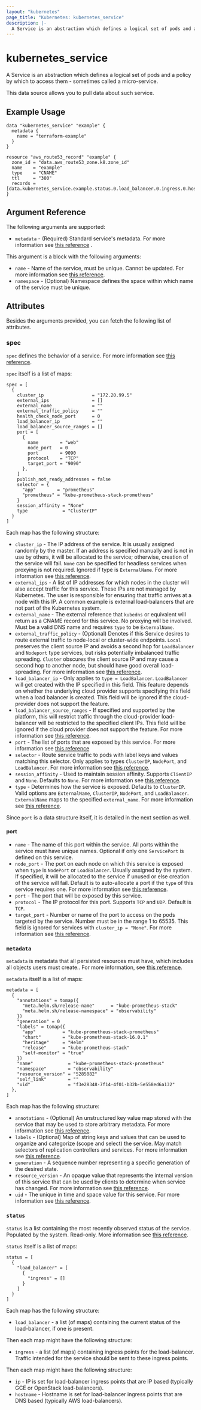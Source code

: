 ```yaml
---
layout: "kubernetes"
page_title: "Kubernetes: kubernetes_service"
description: |-
  A Service is an abstraction which defines a logical set of pods and a policy by which to access them - sometimes called a micro-service.
---
```


# kubernetes_service

A Service is an abstraction which defines a logical set of pods and a policy by
which to access them - sometimes called a micro-service.

This data source allows you to pull data about such service.

## Example Usage

```hcl
data "kubernetes_service" "example" {
  metadata {
    name = "terraform-example"
  }
}

resource "aws_route53_record" "example" {
  zone_id = "data.aws_route53_zone.k8.zone_id"
  name    = "example"
  type    = "CNAME"
  ttl     = "300"
  records = [data.kubernetes_service.example.status.0.load_balancer.0.ingress.0.hostname]
}
```

## Argument Reference

The following arguments are supported:

* `metadata` - (Required) Standard service's metadata. For more information see
[this reference](https://github.com/kubernetes/community/blob/master/contributors/devel/sig-architecture/api-conventions.md#metadata)
.

This argument is a block with the following arguments:

* `name` - Name of the service, must be unique. Cannot be updated. For more
information see [this reference](http://kubernetes.io/docs/user-guide/identifiers#names).
* `namespace` - (Optional) Namespace defines the space within which name of the service must be unique.

## Attributes

Besides the arguments provided, you can fetch the following list of attributes.

### spec

`spec` defines the behavior of a service. For more information see
[this reference](https://github.com/kubernetes/community/blob/master/contributors/devel/sig-architecture/api-conventions.md#spec-and-status).

`spec` itself is a list of maps:

```hcl
spec = [
  {
    cluster_ip                  = "172.20.99.5"
    external_ips                = []
    external_name               = ""
    external_traffic_policy     = ""
    health_check_node_port      = 0
    load_balancer_ip            = ""
    load_balancer_source_ranges = []
    port = [
      {
        name        = "web"
        node_port   = 0
        port        = 9090
        protocol    = "TCP"
        target_port = "9090"
      },
    ]
    publish_not_ready_addresses = false
    selector = {
      "app"        = "prometheus"
      "prometheus" = "kube-prometheus-stack-prometheus"
    }
    session_affinity = "None"
    type             = "ClusterIP"
  }
]
```

Each map has the following structure:

* `cluster_ip` - The IP address of the service. It is usually assigned randomly
by the master. If an address is specified manually and is not in use by others,
it will be allocated to the service; otherwise, creation of the service will
fail. `None` can be specified for headless services when proxying is not
required. Ignored if type is `ExternalName`. For more information see
[this reference](http://kubernetes.io/docs/user-guide/services#virtual-ips-and-service-proxies).
* `external_ips` - A list of IP addresses for which nodes in the cluster will
also accept traffic for this service. These IPs are not managed by Kubernetes.
The user is responsible for ensuring that traffic arrives at a node with this
IP.  A common example is external load-balancers that are not part of the
Kubernetes system.
* `external_name` - The external reference that `kubedns` or equivalent will
return as a CNAME record for this service. No proxying will be involved. Must be
a valid DNS name and requires `type` to be `ExternalName`.
* `external_traffic_policy` - (Optional) Denotes if this Service desires to
route external traffic to node-local or cluster-wide endpoints. `Local`
preserves the client source IP and avoids a second hop for `LoadBalancer` and
`Nodeport` type services, but risks potentially imbalanced traffic spreading.
`Cluster` obscures the client source IP and may cause a second hop to another
node, but should have good overall load-spreading. For more information see
[this reference](https://kubernetes.io/docs/tutorials/services/source-ip/).
* `load_balancer_ip` - Only applies to `type = LoadBalancer`. `LoadBalancer`
will get created with the IP specified in this field. This feature depends on
whether the underlying cloud provider supports specifying this field when a load
balancer is created. This field will be ignored if the cloud-provider does not
support the feature.
* `load_balancer_source_ranges` - If specified and supported by the platform,
this will restrict traffic through the cloud-provider load-balancer will be
restricted to the specified client IPs. This field will be ignored if the
cloud provider does not support the feature. For more information see
[this reference](https://kubernetes.io/docs/tasks/access-application-cluster/create-external-load-balancer/).
* `port` - The list of ports that are exposed by this service. For more
information see [this reference](http://kubernetes.io/docs/user-guide/services#virtual-ips-and-service-proxies)
* `selector` - Route service traffic to pods with label keys and values matching
this selector. Only applies to types `ClusterIP`, `NodePort`, and
`LoadBalancer`. For more information see
[this reference](http://kubernetes.io/docs/user-guide/services#overview).
* `session_affinity` - Used to maintain session affinity. Supports `ClientIP`
and `None`. Defaults to `None`. For more information see
[this reference](http://kubernetes.io/docs/user-guide/services#virtual-ips-and-service-proxies).
* `type` - Determines how the service is exposed. Defaults to `ClusterIP`. Valid
options are `ExternalName`, `ClusterIP`, `NodePort`, and `LoadBalancer`.
`ExternalName` maps to the specified `external_name`. For more information see
[this reference](http://kubernetes.io/docs/user-guide/services#overview).

Since `port` is a data structure itself, it is detailed in the next section as well.

#### port

* `name` - The name of this port within the service. All ports within the
service must have unique names. Optional if only one `ServicePort` is defined on
this service.
* `node_port` - The port on each node on which this service is exposed when
`type` is `NodePort` or `LoadBalancer`. Usually assigned by the system. If
specified, it will be allocated to the service if unused or else creation of the
service will fail. Default is to auto-allocate a port if the `type` of this
service requires one. For more information see
[this reference](http://kubernetes.io/docs/user-guide/services#type--nodeport).
* `port` - The port that will be exposed by this service.
* `protocol` - The IP protocol for this port. Supports `TCP` and `UDP`. Default
is `TCP`.
* `target_port` - Number or name of the port to access on the pods targeted by
the service. Number must be in the range 1 to 65535. This field is ignored for
services with `cluster_ip = "None"`. For more information see
[this reference](http://kubernetes.io/docs/user-guide/services#defining-a-service).

### `metadata`

`metadata` is metadata that all persisted resources must have, which includes
all objects users must create.. For more information, see
[this reference](https://github.com/kubernetes/community/blob/master/contributors/devel/sig-architecture/api-conventions.md#metadata).

`metadata` itself is a list of maps:

```hcl
metadata = [
  {
    "annotations" = tomap({
      "meta.helm.sh/release-name"      = "kube-prometheus-stack"
      "meta.helm.sh/release-namespace" = "observability"
    })
    "generation" = 0
    "labels" = tomap({
      "app"          = "kube-prometheus-stack-prometheus"
      "chart"        = "kube-prometheus-stack-16.0.1"
      "heritage"     = "Helm"
      "release"      = "kube-prometheus-stack"
      "self-monitor" = "true"
    })
    "name"             = "kube-prometheus-stack-prometheus"
    "namespace"        = "observability"
    "resource_version" = "5285082"
    "self_link"        = ""
    "uid"              = "f3e28348-7f14-4f01-b32b-5e558ed6a132"
  },
]
```

Each map has the following structure:

* `annotations` - (Optional) An unstructured key value map stored with the
service that may be used to store arbitrary metadata. For more information see
[this reference](http://kubernetes.io/docs/user-guide/annotations).
* `labels` - (Optional) Map of string keys and values that can be used to
organize and categorize (scope and select) the service. May match selectors of
replication controllers and services. For more information see
[this reference](http://kubernetes.io/docs/user-guide/labels).
* `generation` - A sequence number representing a specific generation of the
desired state.
* `resource_version` - An opaque value that represents the internal version of
this service that can be used by clients to determine when service has changed.
For more information see
[this reference](https://github.com/kubernetes/community/blob/master/contributors/devel/sig-architecture/api-conventions.md#concurrency-control-and-consistency).
* `uid` - The unique in time and space value for this service. For more
information see
[this reference](http://kubernetes.io/docs/user-guide/identifiers#uids).

### `status`

`status` is a list containing the most recently observed status of
the service. Populated by the system. Read-only. More information see
[this reference](https://git.k8s.io/community/contributors/devel/sig-architecture/api-conventions.md#spec-and-status).

`status` itself is a list of maps:

```hcl
status = [
  {
    "load_balancer" = [
      {
        "ingress" = []
      }
    ]
  }
]
```

Each map has the following structure:

* `load_balancer` - a list (of maps) containing the current status of the
load-balancer, if one is present.

Then each map might have the following structure:

* `ingress` - a list (of maps) containing ingress points for the load-balancer.
Traffic intended for the service should be sent to these ingress points.

Then each map might have the following structure:

* `ip` -  IP is set for load-balancer ingress points that are IP based
(typically GCE or OpenStack load-balancers).
* `hostname` - Hostname is set for load-balancer ingress points that are DNS
based (typically AWS load-balancers).
